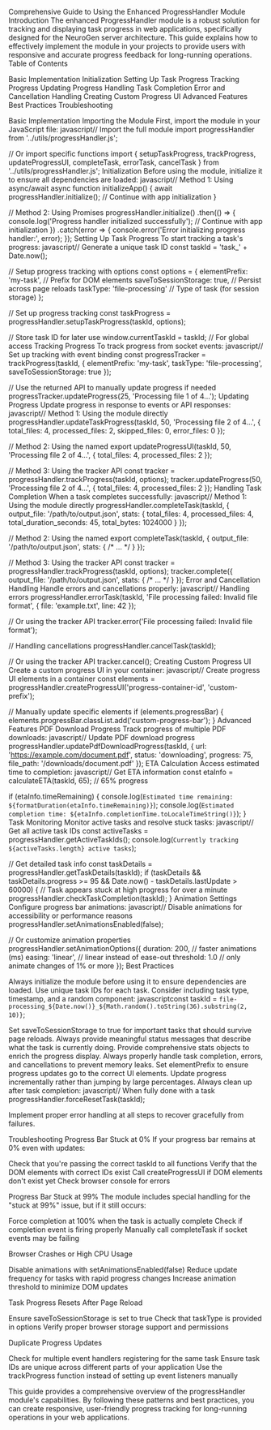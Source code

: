Comprehensive Guide to Using the Enhanced ProgressHandler Module
Introduction
The enhanced ProgressHandler module is a robust solution for tracking and displaying task progress in web applications, specifically designed for the NeuroGen server architecture. This guide explains how to effectively implement the module in your projects to provide users with responsive and accurate progress feedback for long-running operations.
Table of Contents

Basic Implementation
Initialization
Setting Up Task Progress
Tracking Progress
Updating Progress
Handling Task Completion
Error and Cancellation Handling
Creating Custom Progress UI
Advanced Features
Best Practices
Troubleshooting

Basic Implementation
Importing the Module
First, import the module in your JavaScript file:
javascript// Import the full module
import progressHandler from '../utils/progressHandler.js';

// Or import specific functions
import { 
  setupTaskProgress, 
  trackProgress, 
  updateProgressUI, 
  completeTask, 
  errorTask,
  cancelTask 
} from '../utils/progressHandler.js';
Initialization
Before using the module, initialize it to ensure all dependencies are loaded:
javascript// Method 1: Using async/await
async function initializeApp() {
  await progressHandler.initialize();
  // Continue with app initialization
}

// Method 2: Using Promises
progressHandler.initialize()
  .then(() => {
    console.log('Progress handler initialized successfully');
    // Continue with app initialization
  })
  .catch(error => {
    console.error('Error initializing progress handler:', error);
  });
Setting Up Task Progress
To start tracking a task's progress:
javascript// Generate a unique task ID 
const taskId = 'task_' + Date.now();

// Setup progress tracking with options
const options = {
  elementPrefix: 'my-task', // Prefix for DOM elements
  saveToSessionStorage: true, // Persist across page reloads
  taskType: 'file-processing' // Type of task (for session storage)
};

// Set up progress tracking
const taskProgress = progressHandler.setupTaskProgress(taskId, options);

// Store task ID for later use
window.currentTaskId = taskId; // For global access
Tracking Progress
To track progress from socket events:
javascript// Set up tracking with event binding
const progressTracker = trackProgress(taskId, {
  elementPrefix: 'my-task',
  taskType: 'file-processing',
  saveToSessionStorage: true
});

// Use the returned API to manually update progress if needed
progressTracker.updateProgress(25, 'Processing file 1 of 4...');
Updating Progress
Update progress in response to events or API responses:
javascript// Method 1: Using the module directly
progressHandler.updateTaskProgress(taskId, 50, 'Processing file 2 of 4...', {
  total_files: 4,
  processed_files: 2,
  skipped_files: 0,
  error_files: 0
});

// Method 2: Using the named export
updateProgressUI(taskId, 50, 'Processing file 2 of 4...', {
  total_files: 4,
  processed_files: 2
});

// Method 3: Using the tracker API
const tracker = progressHandler.trackProgress(taskId, options);
tracker.updateProgress(50, 'Processing file 2 of 4...', {
  total_files: 4,
  processed_files: 2
});
Handling Task Completion
When a task completes successfully:
javascript// Method 1: Using the module directly
progressHandler.completeTask(taskId, {
  output_file: '/path/to/output.json',
  stats: {
    total_files: 4,
    processed_files: 4,
    total_duration_seconds: 45,
    total_bytes: 1024000
  }
});

// Method 2: Using the named export
completeTask(taskId, {
  output_file: '/path/to/output.json',
  stats: { /* ... */ }
});

// Method 3: Using the tracker API
const tracker = progressHandler.trackProgress(taskId, options);
tracker.complete({
  output_file: '/path/to/output.json',
  stats: { /* ... */ }
});
Error and Cancellation Handling
Handle errors and cancellations properly:
javascript// Handling errors
progressHandler.errorTask(taskId, 'File processing failed: Invalid file format', {
  file: 'example.txt',
  line: 42
});

// Or using the tracker API
tracker.error('File processing failed: Invalid file format');

// Handling cancellations
progressHandler.cancelTask(taskId);

// Or using the tracker API
tracker.cancel();
Creating Custom Progress UI
Create a custom progress UI in your container:
javascript// Create progress UI elements in a container
const elements = progressHandler.createProgressUI('progress-container-id', 'custom-prefix');

// Manually update specific elements
if (elements.progressBar) {
  elements.progressBar.classList.add('custom-progress-bar');
}
Advanced Features
PDF Download Progress
Track progress of multiple PDF downloads:
javascript// Update PDF download progress
progressHandler.updatePdfDownloadProgress(taskId, {
  url: 'https://example.com/document.pdf',
  status: 'downloading',
  progress: 75,
  file_path: '/downloads/document.pdf'
});
ETA Calculation
Access estimated time to completion:
javascript// Get ETA information
const etaInfo = calculateETA(taskId, 65); // 65% progress

if (etaInfo.timeRemaining) {
  console.log(`Estimated time remaining: ${formatDuration(etaInfo.timeRemaining)}`);
  console.log(`Estimated completion time: ${etaInfo.completionTime.toLocaleTimeString()}`);
}
Task Monitoring
Monitor active tasks and resolve stuck tasks:
javascript// Get all active task IDs
const activeTasks = progressHandler.getActiveTaskIds();
console.log(`Currently tracking ${activeTasks.length} active tasks`);

// Get detailed task info
const taskDetails = progressHandler.getTaskDetails(taskId);
if (taskDetails && taskDetails.progress >= 95 && 
    Date.now() - taskDetails.lastUpdate > 60000) {
  // Task appears stuck at high progress for over a minute
  progressHandler.checkTaskCompletion(taskId);
}
Animation Settings
Configure progress bar animations:
javascript// Disable animations for accessibility or performance reasons
progressHandler.setAnimationsEnabled(false);

// Or customize animation properties
progressHandler.setAnimationOptions({
  duration: 200, // faster animations (ms)
  easing: 'linear', // linear instead of ease-out
  threshold: 1.0 // only animate changes of 1% or more
});
Best Practices

Always initialize the module before using it to ensure dependencies are loaded.
Use unique task IDs for each task. Consider including task type, timestamp, and a random component:
javascriptconst taskId = `file-processing_${Date.now()}_${Math.random().toString(36).substring(2, 10)}`;

Set saveToSessionStorage to true for important tasks that should survive page reloads.
Always provide meaningful status messages that describe what the task is currently doing.
Provide comprehensive stats objects to enrich the progress display.
Always properly handle task completion, errors, and cancellations to prevent memory leaks.
Set elementPrefix to ensure progress updates go to the correct UI elements.
Update progress incrementally rather than jumping by large percentages.
Always clean up after task completion:
javascript// When fully done with a task
progressHandler.forceResetTask(taskId);

Implement proper error handling at all steps to recover gracefully from failures.

Troubleshooting
Progress Bar Stuck at 0%
If your progress bar remains at 0% even with updates:

Check that you're passing the correct taskId to all functions
Verify that the DOM elements with correct IDs exist
Call createProgressUI if DOM elements don't exist yet
Check browser console for errors

Progress Bar Stuck at 99%
The module includes special handling for the "stuck at 99%" issue, but if it still occurs:

Force completion at 100% when the task is actually complete
Check if completion event is firing properly
Manually call completeTask if socket events may be failing

Browser Crashes or High CPU Usage

Disable animations with setAnimationsEnabled(false)
Reduce update frequency for tasks with rapid progress changes
Increase animation threshold to minimize DOM updates

Task Progress Resets After Page Reload

Ensure saveToSessionStorage is set to true
Check that taskType is provided in options
Verify proper browser storage support and permissions

Duplicate Progress Updates

Check for multiple event handlers registering for the same task
Ensure task IDs are unique across different parts of your application
Use the trackProgress function instead of setting up event listeners manually


This guide provides a comprehensive overview of the progressHandler module's capabilities. By following these patterns and best practices, you can create responsive, user-friendly progress tracking for long-running operations in your web applications.